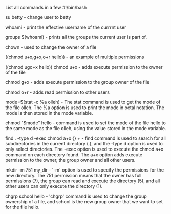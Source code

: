 List all commands in a few
#!/bin/bash

su betty - change user to betty

whoami - print the effective username of the currrnt user

groups $(whoami) - prints all the groups the current user is part of.

chown - used to change the owner of a file

((chmod u+x,g+x,o+r hello)) - an example of multiple permissions

((chmod ugo+x hello))
chmod u+x - adds execute permission to the owner of the file

chmod g+x - adds execute permission to the group owner of the file

chmod o+r - adds read permission to other users

mode=$(stat -c %a olleh) - The stat command is used to get the mode of the file olleh. The %a option is used to print the mode in octal notation. The mode is then stored in the mode variable.

chmod "$mode" hello - command is used to set the mode of the file hello to the same mode as the file olleh, using the value stored in the mode variable.

find . -type d -exec chmod a+x {} + - find command is used to search for all subdirectories in the current directory (.), and the -type d option is used to only select directories. The -exec option is used to execute the chmod a+x command on each directory found. The a+x option adds execute permission to the owner, the group owner and all other users.

mkdir -m 751 my_dir - '-m' option is used to specify the permissions for the new directory. The 751 permission means that the owner has full permissions (7), the group can read and execute the directory (5), and all other users can only execute the directory (1).

chgrp school hello -  'chgrp' command is used to change the group ownership of a file, and school is the new group owner that we want to set for the file hello.
